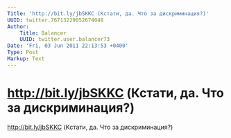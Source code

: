 ```yaml
---
Title: 'http://bit.ly/jbSKKC (Кстати, да. Что за дискриминация?)'
UUID: twitter.76713229052674048
Author:
    Title: Balancer
    UUID: twitter.user.balancer73
Date: 'Fri, 03 Jun 2011 22:13:53 +0400'
Type: Post
Markup: Text
---
```


# http://bit.ly/jbSKKC (Кстати, да. Что за дискриминация?)

http://bit.ly/jbSKKC (Кстати, да. Что за дискриминация?)